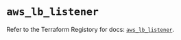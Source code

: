# `aws_lb_listener`

Refer to the Terraform Registory for docs: [`aws_lb_listener`](https://registry.terraform.io/providers/hashicorp/aws/4.66.0/docs/resources/lb_listener).

